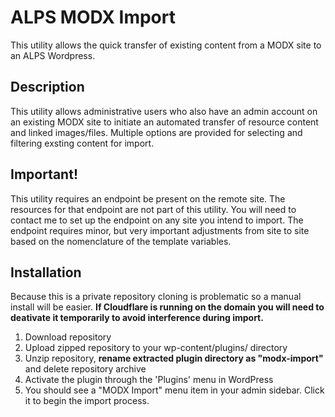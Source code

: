 # ALPS MODX Import

This utility allows the quick transfer of existing content from a MODX site to an ALPS Wordpress.

## Description

This utility allows administrative users who also have an admin account on an existing MODX site to initiate an automated transfer of resource content and linked images/files. Multiple options are provided for selecting and filtering exsting content for import.

## Important!

This utility requires an endpoint be present on the remote site. The resources for that endpoint are not part of this utility. You will need to contact me to set up the endpoint on any site you intend to import. The endpoint requires minor, but very important adjustments from site to site based on the nomenclature of the template variables.

## Installation

Because this is a private repository cloning is problematic so a manual install will be easier. **If Cloudflare is running on the domain you will need to deativate it temporarily to avoid interference during import.**

1. Download repository
2. Upload zipped repository to your wp-content/plugins/ directory
3. Unzip repository, **rename extracted plugin directory as "modx-import"** and delete repository archive
4. Activate the plugin through the 'Plugins' menu in WordPress
5. You should see a "MODX Import" menu item in your admin sidebar. Click it to begin the import process.
